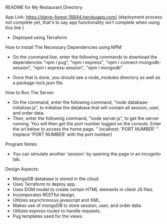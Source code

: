 README for My Restaurant Directory

App Link: https://damp-forest-16844.herokuapp.com/ (deployment process not complete yet, that's to say app functionality isn't complete when using this link )
- Deployed using Terraform

How to Install The Necessary Dependencies using NPM:
- On the command line, enter the following commands to download the dependencies
    "npm i pug",
    "npm i express",
    "npm i connect-mongodb-session",
    "npm i express-session",
    "npm i mongodb"

- Once that is done, you should see a node_modules directory as well as a package-lock.json file.

How to Run The Server:
- On the command, enter the following command, "node database-initializer.js", to initialize the database that will contain all session, user, and order data.
- Then, enter the following command, "node server.js", to get the server running. You will then get the port number logged on the console. Enter the url below to access the home page.
    " localhost: 'PORT NUMBER' " (replace 'PORT NUMBER' with the port number)

Program Notes:
- You can simulate another 'session' by opening the page in an incognito tab.

Design Aspects:
- MongoDB database is stored in the cloud.
- Uses Terraform to deploy app.
- Uses DOM model to create certain HTML elements in client JS files.
- Incomporates RESTful design.
- Utilizes asynchronous javascript and XML.
- Makes use of mongoDB to store session, user, and order data.
- Utilizes express routes to handle requests.
- Pug templates used for the views.